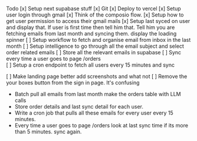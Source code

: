 Todo
[x] Setup next supabase stuff
[x] Git 
[x] Deploy to vercel
[x] Setup user login through gmail
[x] Think of the composio flow.
[x] Setup how to get user permission to access their gmail mails
[x] Setup last syced on user and display that. If user is first time then tell him that. Tell him you are fetching emails from last month and syncing them. display the loading spinner
[ ] Setup workflow to fetch and organise email from inbox in the last month
[ ] Setup intelligence to go through all the email subject and select order related emails
[ ] Store all the relevant emails in supabase
[ ] Sync every time a user goes to page /orders  
[ ] Setup a cron endpoint to fetch all users every 15 minutes and sync

[ ] Make landing page better add screenshots and what not
[ ] Remove the your boxes button from the sign in page. It's confusing

* Batch pull all emails from last month make the orders table with LLM calls
* Store order details and last sync detail for each user. 
* Write a cron job that pulls all these emails for every user every 15 minutes.
* Every time a user goes to page /orders look at last sync time if its more than 5 minutes. sync again.